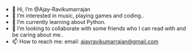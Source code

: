 - 👋 Hi, I’m @Ajay-Ravikumarrajan
- 👀 I’m interested in music, playing games and coding..
- 🌱 I’m currently learning about Python.
- 💞️ I’m looking to collaborate with some friends who I can read with and be caring about me..
- 📫 How to reach me: email: ajayravikumarrajan@gmail.com

<!---
Ajay-Ravikumarrajan/Ajay-Ravikumarrajan is a ✨ special ✨ repository because its `README.md` (this file) appears on your GitHub profile.
You can click the Preview link to take a look at your changes.
--->
